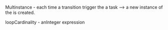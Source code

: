 Multinstance - each time a transition trigger the a task --> a new instance of the <externalObject> is created.

loopCardinality - anInteger expression
